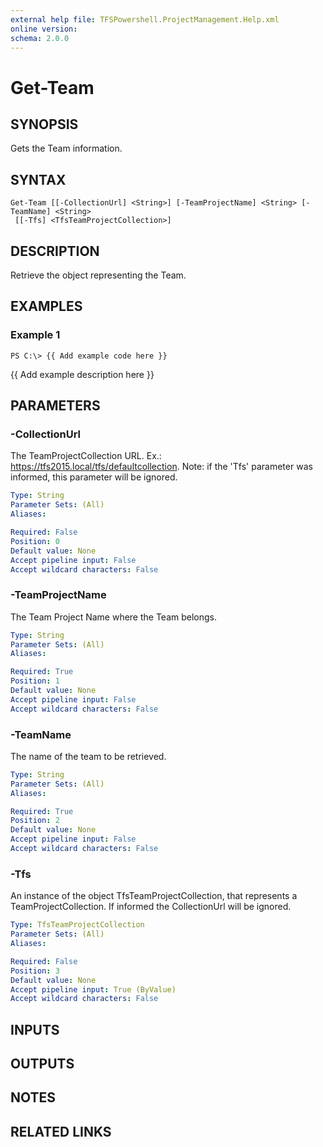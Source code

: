 ```yaml
---
external help file: TFSPowershell.ProjectManagement.Help.xml
online version: 
schema: 2.0.0
---
```


# Get-Team

## SYNOPSIS
Gets the Team information.

## SYNTAX

```
Get-Team [[-CollectionUrl] <String>] [-TeamProjectName] <String> [-TeamName] <String>
 [[-Tfs] <TfsTeamProjectCollection>]
```

## DESCRIPTION
Retrieve the object representing the Team.

## EXAMPLES

### Example 1
```
PS C:\> {{ Add example code here }}
```

{{ Add example description here }}

## PARAMETERS

### -CollectionUrl
The TeamProjectCollection URL.
Ex.: https://tfs2015.local/tfs/defaultcollection. 
Note: if the 'Tfs' parameter was informed, this parameter will be ignored.

```yaml
Type: String
Parameter Sets: (All)
Aliases: 

Required: False
Position: 0
Default value: None
Accept pipeline input: False
Accept wildcard characters: False
```

### -TeamProjectName
The Team Project Name where the Team belongs.

```yaml
Type: String
Parameter Sets: (All)
Aliases: 

Required: True
Position: 1
Default value: None
Accept pipeline input: False
Accept wildcard characters: False
```

### -TeamName
The name of the team to be retrieved.

```yaml
Type: String
Parameter Sets: (All)
Aliases: 

Required: True
Position: 2
Default value: None
Accept pipeline input: False
Accept wildcard characters: False
```

### -Tfs
An instance of the object TfsTeamProjectCollection, that represents a TeamProjectCollection.
If informed the CollectionUrl will be ignored.

```yaml
Type: TfsTeamProjectCollection
Parameter Sets: (All)
Aliases: 

Required: False
Position: 3
Default value: None
Accept pipeline input: True (ByValue)
Accept wildcard characters: False
```

## INPUTS

## OUTPUTS

## NOTES

## RELATED LINKS


